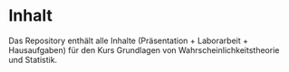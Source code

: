 # Inhalt
Das Repository enthält alle Inhalte (Präsentation + Laborarbeit + Hausaufgaben) für den Kurs Grundlagen von Wahrscheinlichkeitstheorie und Statistik.
